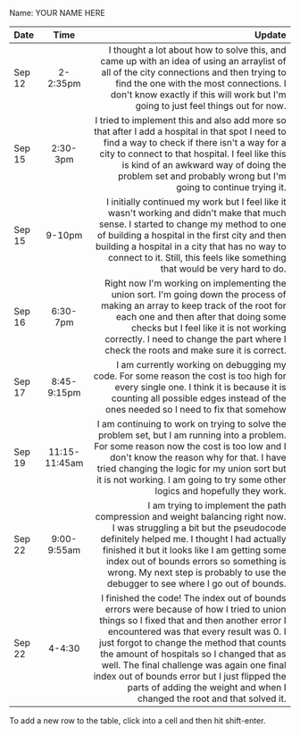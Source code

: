 Name: YOUR NAME HERE

| Date   |     Time      |                                                                                                                                                                                                                                                                                                                                                                                                                                                  Update |
|:-------|:-------------:|--------------------------------------------------------------------------------------------------------------------------------------------------------------------------------------------------------------------------------------------------------------------------------------------------------------------------------------------------------------------------------------------------------------------------------------------------------:|
| Sep 12 |   2-2:35pm    |                                                                                                                                                                                 I thought a lot about how to solve this, and came up with an idea of using an arraylist of all of the city connections and then trying to find the one with the most connections. I don't know exactly if this will work but I'm going to just feel things out for now. |
| Sep 15 |   2:30-3pm    |                                                                                                                                          I tried to implement this and also add more so that after I add a hospital in that spot I need to find a way to check if there isn't a way for a city to connect to that hospital. I feel like this is kind of an awkward way of doing the problem set and probably wrong but I'm going to continue trying it. |
| Sep 15 |    9-10pm     |                                                                                                                                 I initially continued my work but I feel like it wasn't working and didn't make that much sense. I started to change my method to one of building a hospital in the first city and then building a hospital in a city that has no way to connect to it. Still, this feels like something that would be very hard to do. |
| Sep 16 |   6:30-7pm    |                                                                                                                                            Right now I'm working on implementing the union sort. I'm going down the process of making an array to keep track of the root for each one and then after that doing some checks but I feel like it is not working correctly. I need to change the part where I check the roots and make sure it is correct. |
| Sep 17 |  8:45-9:15pm  |                                                                                                                                                                                                                                I am currently working on debugging my code. For some reason the cost is too high for every single one. I think it is because it is counting all possible edges instead of the ones needed so I need to fix that somehow |
| Sep 19 | 11:15-11:45am |                                                                                                                                    I am continuing to work on trying to solve the problem set, but I am running into a problem. For some reason now the cost is too low and I don't know the reason why for that. I have tried changing the logic for my union sort but it is not working. I am going to try some other logics and hopefully they work. |
| Sep 22 |  9:00-9:55am  |                                                                                                  I am trying to implement the path compression and weight balancing right now. I was struggling a bit but the pseudocode definitely helped me. I thought I had actually finished it but it looks like I am getting some index out of bounds errors so something is wrong. My next step is probably to use the debugger to see where I go out of bounds. |
| Sep 22 |    4-4:30     | I finished the code! The index out of bounds errors were because of how I tried to union things so I fixed that and then another error I encountered was that every result was 0. I just forgot to change the method that counts the amount of hospitals so I changed that as well. The final challenge was again one final index out of bounds error but I just flipped the parts of adding the weight and when I changed the root and that solved it. |


To add a new row to the table, click into a cell and then hit shift-enter.
